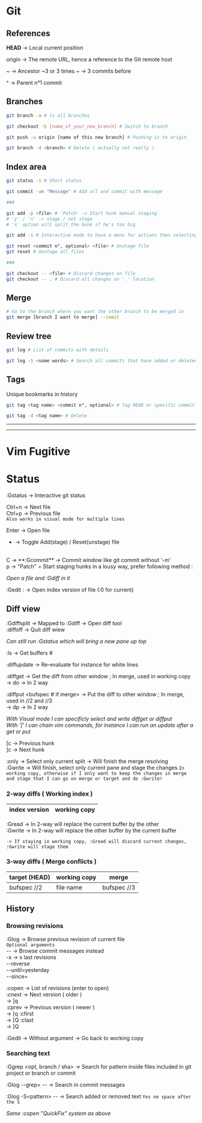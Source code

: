 # Git

## References

**HEAD** -> Local current position

origin -> The remote URL, hence a reference to the Git remote host

<position>~ -> Ancestor ~3 or 3 times ~ -> 3 commits before

<commit sha>^ -> Parent n°1 commit

## Branches

```sh
git branch -a # ls all branches

git checkout -b [name_of_your_new_branch] # Switch to branch

git push -u origin [name of this new branch] # Pushing it to origin

git branch -d <branch> # Delete ( actually not really )
```

## Index area

```sh
git status -s # Short status

git commit -am "Message" # Add all and commit with message

###

git add -p <file> # 'Patch' -> Start hunk manual staging
# 'y' / 'n' -> stage / not stage
# 's' option will split the hunk if he's too big 

git add -i # Interactive mode to have a menu for actions then selecting files, diff ...

git reset <commit n°, optional> <file> # Unstage file
git reset # Unstage all files

###

git checkout -- <file> # Discard changes on file
git checkout -- . # Discard all changes on '.' location
```

## Merge

```sh
# Go to the branch where you want the other branch to be merged in
git merge [branch I want to merge] --comit
```

## Review tree

```sh
git log # List of commits with details

git log -S <some words> # Search all commits that have added or deleted <some words>
```

## Tags

Unique bookmarks in history

```sh
git tag <tag name> <commit n°, optional> # Tag HEAD or specific commit number

git tag -d <tag name> # Delete
```

-----
-----

# Vim Fugitive

# Status

:Gstatus -> Interactive git status

Ctrl+n -> Next file
<br />
Ctrl+p -> Previous file
<br />
`Also works in visual mode for multiple lines`

Enter -> Open file
<br />
- -> Toggle Add(stage) / Reset(unstage) file 
<br />
C -> **:Gcommit** -> Commit window like git commit without '-m'
<br />
p -> "Patch" = Start staging hunks in a lousy way, prefer following method :

_Open a file and :Gdiff in it_

:Gedit :<path> -> Open index version of file (:0 for current)

## Diff view

:Gdiffsplit -> Mapped to :Gdiff -> Open diff tool
<br />
:diffoff -> Quit diff wiew

_Can still run :Gstatus which will bring a new pane up top_

:ls -> Get buffers #

:diffupdate -> Re-evaluate for instance for white lines

:diffget <bufspec if merge> -> Get the diff from other window ; In merge, used in working copy
<br />
-> do -> In 2 way

:diffput <bufspec # if merge> -> Put the diff to other window ; In merge, used in //2 and //3
<br />
-> dp -> In 2 way

_With Visual mode I can specificly select and write diffget or diffput_
<br />
_With '|' I can chain vim commands, for instance I can run an update after a get or put_
 
\[c -> Previous hunk
<br />
\]c -> Next hunk

:only -> Select only current split -> Will finish the merge resolving
<br />
:Gwrite -> Will finish, select only current pane and stage the changes `In working copy, otherwise if I only want to keep the changes in merge and stage that I can go on merge or target and do :Gwrite!`

### 2-way diffs ( Working index )

| index version  	| working copy  	|  	
|---	             |---	            |

:Gread -> In 2-way will replace the current buffer by the other
<br />
:Gwrite -> In 2-way will replace the other buffer by the current buffer

`-> If staying in working copy, :Gread will discard current changes, :Gwrite will stage them`


### 3-way diffs ( Merge conflicts )

|  target (HEAD) 	|  working copy 	|  merge 	    |   	
|---	             |---	            |---	         |
| bufspec //2     | file name   	  | bufspec //3 |

## History

### Browsing revisions

:Glog -> Browse previous revision of current file
<br />
`Optional arguments`
<br />
-- -> Browse commit messages instead
<br />
-x -> x last revisions
<br />
--reverse
<br />
--until=yesterday
<br />
--since=

:copen -> List of revisions (enter to open)
<br />
:cnext -> Next version ( older )
<br />
-> ]q
<br />
:cprev -> Previous version ( newer )
<br />
-> \[q
:cfirst
<br />
-> \[Q
:clast
<br />
-> \]Q

:Gedit -> Without argument -> Go back to working copy

### Searching text

:Ggrep <pattern> <opt, branch / sha> -> Search for pattern inside files included in git project or branch or commit

:Glog --grep=<pattern> -- -> Search in commit messages

:Glog -S\<pattern> -- -> Search added or removed text `Yes no space after the S`

_Same :copen "QuickFix" system as above_
